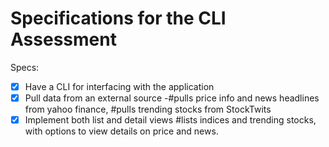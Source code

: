 # Specifications for the CLI Assessment

Specs:
- [x] Have a CLI for interfacing with the application
- [x] Pull data from an external source    -#pulls price info and news headlines from yahoo finance,
                                            #pulls trending stocks from StockTwits
- [x] Implement both list and detail views #lists indices and trending stocks, with options to view details on price and news.
